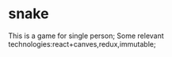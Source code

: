 # snake
This is a game for single person;
Some relevant technologies:react+canves,redux,immutable;
 